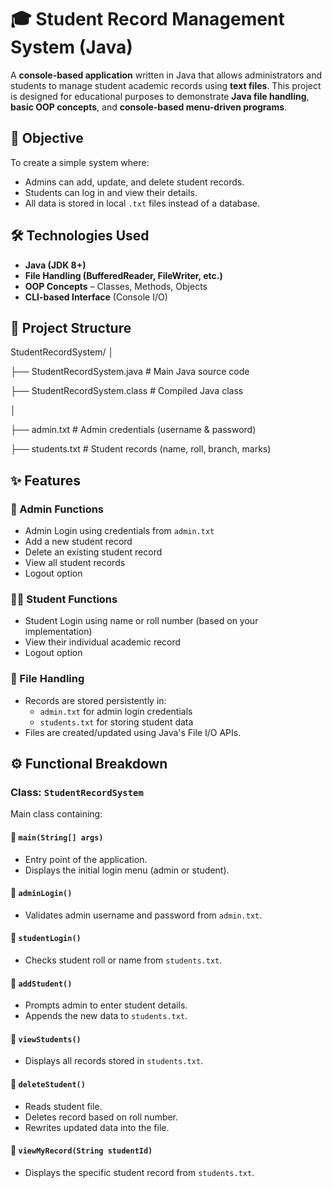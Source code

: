 # 🎓 Student Record Management System (Java)
A **console-based application** written in Java that allows administrators and students to manage student academic records using **text files**. This project is designed for educational purposes to demonstrate **Java file handling**, **basic OOP concepts**, and **console-based menu-driven programs**.
## 🧠 Objective
To create a simple system where:
- Admins can add, update, and delete student records.
- Students can log in and view their details.
- All data is stored in local `.txt` files instead of a database.
## 🛠️ Technologies Used
- **Java (JDK 8+)**
- **File Handling (BufferedReader, FileWriter, etc.)**
- **OOP Concepts** – Classes, Methods, Objects
- **CLI-based Interface** (Console I/O)
## 📂 Project Structure
StudentRecordSystem/
│

├── StudentRecordSystem.java # Main Java source code

├── StudentRecordSystem.class # Compiled Java class

│

├── admin.txt # Admin credentials (username & password)

├── students.txt # Student records (name, roll, branch, marks)


## ✨ Features

### 🔐 Admin Functions
- Admin Login using credentials from `admin.txt`
- Add a new student record
- Delete an existing student record
- View all student records
- Logout option

### 👨‍🎓 Student Functions
- Student Login using name or roll number (based on your implementation)
- View their individual academic record
- Logout option

### 🧾 File Handling
- Records are stored persistently in:
  - `admin.txt` for admin login credentials
  - `students.txt` for storing student data
- Files are created/updated using Java's File I/O APIs.

## ⚙️ Functional Breakdown

### Class: `StudentRecordSystem`
Main class containing:

#### 🔸 `main(String[] args)`
- Entry point of the application.
- Displays the initial login menu (admin or student).

#### 🔸 `adminLogin()`
- Validates admin username and password from `admin.txt`.

#### 🔸 `studentLogin()`
- Checks student roll or name from `students.txt`.

#### 🔸 `addStudent()`
- Prompts admin to enter student details.
- Appends the new data to `students.txt`.

#### 🔸 `viewStudents()`
- Displays all records stored in `students.txt`.

#### 🔸 `deleteStudent()`
- Reads student file.
- Deletes record based on roll number.
- Rewrites updated data into the file.

#### 🔸 `viewMyRecord(String studentId)`
- Displays the specific student record from `students.txt`.


